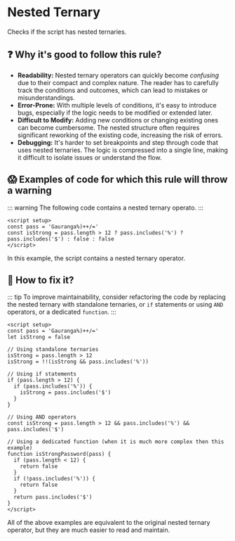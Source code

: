 # Nested Ternary

Checks if the script has nested ternaries.

## ❓ Why it's good to follow this rule?

- **Readability:** Nested ternary operators can quickly become *confusing* due to their compact and complex nature. The reader has to carefully track the conditions and outcomes, which can lead to mistakes or misunderstandings.
- **Error-Prone:** With multiple levels of conditions, it's easy to introduce bugs, especially if the logic needs to be modified or extended later.
- **Difficult to Modify:** Adding new conditions or changing existing ones can become cumbersome. The nested structure often requires significant reworking of the existing code, increasing the risk of errors.
- **Debugging:** It's harder to set breakpoints and step through code that uses nested ternaries. The logic is compressed into a single line, making it difficult to isolate issues or understand the flow.

## 😱 Examples of code for which this rule will throw a warning

::: warning
The following code contains a nested ternary operato.
:::

```vue
<script setup>
const pass = 'Gauranga%)++/='
const isStrong = pass.length > 12 ? pass.includes('%') ? pass.includes('$') : false : false
</script>
```

In this example, the script contains a nested ternary operator.

## 🤩 How to fix it?

::: tip
To improve maintainability, consider refactoring the code by replacing the nested ternary with standalone ternaries, or `if` statements or using `AND` operators, or a dedicated `function`.
:::

```vue
<script setup>
const pass = 'Gauranga%)++/='
let isStrong = false

// Using standalone ternaries
isStrong = pass.length > 12
isStrong = !!(isStrong && pass.includes('%'))

// Using if statements
if (pass.length > 12) {
  if (pass.includes('%')) {
    isStrong = pass.includes('$')
  }
}

// Using AND operators
const isStrong = pass.length > 12 && pass.includes('%') && pass.includes('$')

// Using a dedicated function (when it is much more complex then this example)
function isStrongPassword(pass) {
  if (pass.length < 12) {
    return false
  }
  if (!pass.includes('%')) {
    return false
  }
  return pass.includes('$')
}
</script>
```

All of the above examples are equivalent to the original nested ternary operator, but they are much easier to read and maintain.
